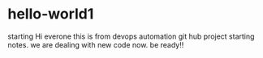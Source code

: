 # hello-world1
starting
Hi everone
this is from devops automation git hub project starting notes.
we are dealing with new code now.
be ready!!
